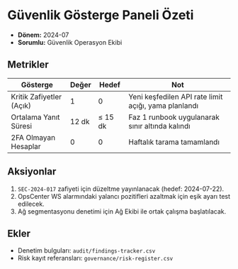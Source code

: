 # Güvenlik Gösterge Paneli Özeti

- **Dönem:** 2024-07
- **Sorumlu:** Güvenlik Operasyon Ekibi

## Metri̇kler
| Gösterge | Değer | Hedef | Not |
| --- | --- | --- | --- |
| Kritik Zafiyetler (Açık) | 1 | 0 | Yeni keşfedilen API rate limit açığı, yama planlandı |
| Ortalama Yanıt Süresi | 12 dk | ≤ 15 dk | Faz 1 runbook uygulanarak sınır altında kalındı |
| 2FA Olmayan Hesaplar | 0 | 0 | Haftalık tarama tamamlandı |

## Aksiyonlar
1. `SEC-2024-017` zafiyeti için düzeltme yayınlanacak (hedef: 2024-07-22).
2. OpsCenter WS alarmındaki yalancı pozitifleri azaltmak için eşik ayarı test edilecek.
3. Ağ segmentasyonu denetimi için Ağ Ekibi ile ortak çalışma başlatılacak.

## Ekler
- Denetim bulguları: `audit/findings-tracker.csv`
- Risk kayıt referansları: `governance/risk-register.csv`
